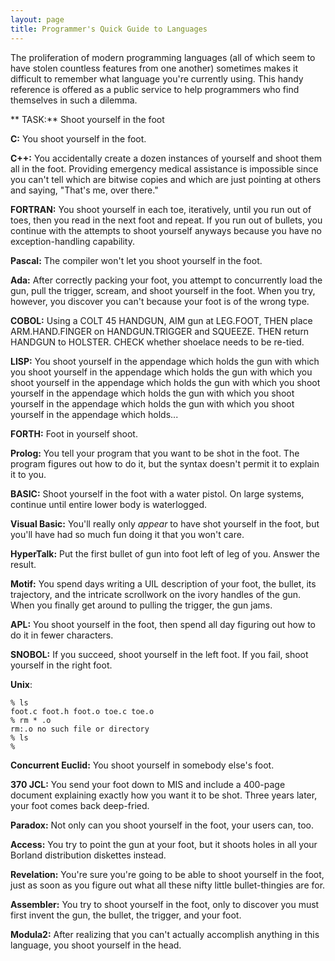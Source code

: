 ```yaml
---
layout: page
title: Programmer's Quick Guide to Languages
---
```

 

The proliferation of modern programming languages (all of which 
seem to have stolen countless features from one another) sometimes makes it 
difficult to remember what language you're currently using. This handy reference 
is offered as a public service to help programmers who find themselves in such 
a dilemma.

** TASK:** Shoot yourself in the foot

**C:** You shoot yourself in the foot.

**C++:** You accidentally create a dozen instances 
of yourself and shoot them all in the foot. Providing emergency medical assistance 
is impossible since you can't tell which are bitwise copies and which are just 
pointing at others and saying, "That's me, over there."

**FORTRAN:** You shoot yourself in each toe, iteratively, 
until you run out of toes, then you read in the next foot and repeat. If you 
run out of bullets, you continue with the attempts to shoot yourself anyways 
because you have no exception-handling capability.

**Pascal:** The compiler won't let you shoot yourself 
in the foot.

**Ada:** After correctly packing your foot, you 
attempt to concurrently load the gun, pull the trigger, scream, and shoot yourself 
in the foot. When you try, however, you discover you can't because your foot 
is of the wrong type.

**COBOL:** Using a COLT 45 HANDGUN, AIM gun at LEG.FOOT, 
THEN place ARM.HAND.FINGER on HANDGUN.TRIGGER and SQUEEZE. THEN return HANDGUN 
to HOLSTER. CHECK whether shoelace needs to be re-tied.

**LISP:** You shoot yourself in the appendage which 
holds the gun with which you shoot yourself in the appendage which holds the 
gun with which you shoot yourself in the appendage which holds the gun with 
which you shoot yourself in the appendage which holds the gun with which you 
shoot yourself in the appendage which holds the gun with which you shoot yourself 
in the appendage which holds...

**FORTH:** Foot in yourself shoot.

**Prolog:** You tell your program that you want 
to be shot in the foot. The program figures out how to do it, but the syntax 
doesn't permit it to explain it to you.

**BASIC:** Shoot yourself in the foot with a water 
pistol. On large systems, continue until entire lower body is waterlogged.

**Visual Basic:** You'll really only _appear_ to 
have shot yourself in the foot, but you'll have had so much fun doing it that 
you won't care.

**HyperTalk:** Put the first bullet of gun into 
foot left of leg of you. Answer the result.

**Motif:** You spend days writing a UIL description 
of your foot, the bullet, its trajectory, and the intricate scrollwork on the 
ivory handles of the gun. When you finally get around to pulling the trigger, 
the gun jams.

**APL:** You shoot yourself in the foot, then spend 
all day figuring out how to do it in fewer characters.

**SNOBOL:** If you succeed, shoot yourself in the 
left foot. If you fail, shoot yourself in the right foot.

**Unix**:

```
% ls
foot.c foot.h foot.o toe.c toe.o
% rm * .o
rm:.o no such file or directory
% ls
% 
```

**Concurrent Euclid:** You shoot yourself in somebody else's foot.

**370 JCL:** You send your foot down to MIS and 
include a 400-page document explaining exactly how you want it to be shot. Three 
years later, your foot comes back deep-fried.

**Paradox:** Not only can you shoot yourself in 
the foot, your users can, too.

**Access:** You try to point the gun at your foot, 
but it shoots holes in all your Borland distribution diskettes instead.

**Revelation:** You're sure you're going to be able 
to shoot yourself in the foot, just as soon as you figure out what all these 
nifty little bullet-thingies are for.

**Assembler:** You try to shoot yourself in the 
foot, only to discover you must first invent the gun, the bullet, the trigger, 
and your foot.

**Modula2:** After realizing that you can't actually 
accomplish anything in this language, you shoot yourself in the head.
